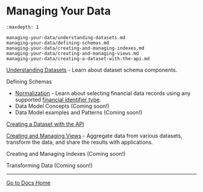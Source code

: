 # Managing Your Data


```{toctree}
:maxdepth: 1

managing-your-data/understanding-datasets.md
managing-your-data/defining-schemas.md
managing-your-data/creating-and-managing-indexes.md
managing-your-data/creating-and-managing-views.md
managing-your-data/creating-a-dataset-with-the-api.md
```

[Understanding Datasets](./managing-your-data/understanding-datasets.md) - Learn about dataset schema components.

Defining Schemas

- [Normalization](./managing-your-data/defining-schemas/normalization.md) - Learn about selecting financial data records using any supported [financial identifier type](../reference/financial-identifiers.md).
- Data Model Concepts (Coming soon!)
- Data Model examples and Patterns (Coming soon!)

[Creating a Dataset with the API](./managing-your-data/creating-a-dataset-with-the-api.md)

[Creating and Managing Views](./managing-your-data/creating-and-managing-views.md) - Aggregate data from various datasets, transform the data, and share the results with applications.

Creating and Managing Indexes (Coming soon!)

Transforming Data (Coming soon!)

---
[Go to Docs Home](https://github.com/iexcloud/docs/blob/main/README.md)
